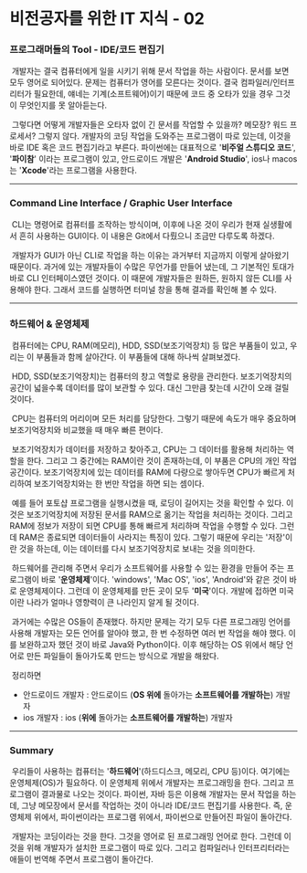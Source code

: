 # 비전공자를 위한 IT 지식 - 02



### 프로그래머들의 Tool - IDE/코드 편집기

​	개발자는 결국 컴퓨터에게 일을 시키기 위해 문서 작업을 하는 사람이다. 문서를 보면 모두 영어로 되어있다. 문제는 컴퓨터가 영어를 모른다는 것이다. 결국 컴파일러/인터프리터가 필요한데, 얘네는 기계(소프트웨어)이기 때문에 코드 중 오타가 있을 경우 그것이 무엇인지를 못 알아듣는다.

​	그렇다면 어떻게 개발자들은 오타자 없이 긴 문서를 작업할 수 있을까? 메모장? 워드 프로세서? 그렇지 않다. 개발자의 코딩 작업을 도와주는 프로그램이 따로 있는데, 이것을 바로 IDE 혹은 코드 편집기라고 부른다. 파이썬에는 대표적으로 '**비주얼 스튜디오 코드**', '**파이참**' 이라는 프로그램이 있고, 안드로이드 개발은 '**Android Studio**', ios나 macos는 '**Xcode**'라는 프로그램을 사용한다. 



---



### Command Line Interface / Graphic User Interface

​	CLI는 명령어로 컴퓨터를 조작하는 방식이며, 이후에 나온 것이 우리가 현재 실생활에서 흔히 사용하는 GUI이다. 이 내용은 Git에서 다뤘으니 조금만 다루도록 하겠다.

​	개발자가 GUI가 아닌 CLI로 작업을 하는 이유는 과거부터 지금까지 이렇게 살아왔기 때문이다. 과거에 있는 개발자들이 수많은 무언가를 만들어 냈는데, 그 기본적인 토대가 바로 CLI 인터페이스였던 것이다. 이 때문에 개발자들은 원하든, 원하지 않든 CLI를 사용해야 한다. 그래서 코드를 실행하면 터미널 창을 통해 결과를 확인해 볼 수 있다. 



---



### 하드웨어 & 운영체제

​	컴퓨터에는 CPU, RAM(메모리), HDD, SSD(보조기억장치) 등 많은 부품들이 있고, 우리는 이 부품들과 함께 살아간다. 이 부품들에 대해 하나씩 살펴보겠다.

​	HDD, SSD(보조기억장치)는 컴퓨터의 창고 역할로 용량을 관리한다. 보조기억장치의 공간이 넓을수록 데이터를 많이 보관할 수 있다. 대신 그만큼 찾는데 시간이 오래 걸릴 것이다.

​	CPU는 컴퓨터의 머리이며 모든 처리를 담당한다. 그렇기 때문에 속도가 매우 중요하며 보조기억장치와 비교했을 때 매우 빠른 편이다.

​	보조기억장치가 데이터를 저장하고 찾아주고, CPU는 그 데이터를 활용해 처리하는 역할을 한다. 그리고 그 중간에는 RAM이란 것이 존재하는데, 이 부품은 CPU의 개인 작업 공간이다. 보조기억장치에 있는 데이터를 RAM에 다량으로 쌓아두면 CPU가 빠르게 처리하여 보조기억장치와는 한 번만 작업을 하면 되는 셈이다.

​	예를 들어 포토샵 프로그램을 실행시켰을 때, 로딩이 길어지는 것을 확인할 수 있다. 이것은 보조기억장치에 저장된 문서를 RAM으로 옮기는 작업을 처리하는 것이다. 그리고 RAM에 정보가 저장이 되면 CPU를 통해 빠르게 처리하며 작업을 수행할 수 있다. 그런데 RAM은 종료되면 데이터들이 사라지는 특징이 있다. 그렇기 때문에 우리는 '저장'이란 것을 하는데, 이는 데이터를 다시 보조기억장치로 보내는 것을 의미한다. 

​	하드웨어를 관리해 주면서 우리가 소프트웨어를 사용할 수 있는 환경을 만들어 주는 프로그램이 바로 '**운영체제**'이다. 'windows', 'Mac OS', 'ios', 'Android'와 같은 것이 바로 운영체제이다. 그런데 이 운영체제를 만든 곳이 모두 '**미국**'이다. 개발에 접하면 미국이란 나라가 얼마나 영향력이 큰 나라인지 알게 될 것이다.

​	과거에는 수많은 OS들이 존재했다. 하지만 문제는 각기 모두 다른 프로그래밍 언어를 사용해 개발자는 모든 언어를 알아야 했고, 한 번 수정하면 여러 번 작업을 해야 했다. 이를 보완하고자 했던 것이 바로 Java와 Python이다. 이후 해당하는 OS 위에서 해당 언어로 만든 파일들이 돌아가도록 만드는 방식으로 개발을 해왔다. 

​	정리하면

- 안드로이드 개발자 : 안드로이드 (**OS 위에** 돌아가는 **소프트웨어를 개발하는**) 개발자
- ios 개발자 : ios (**위에** 돌아가는 **소프트웨어를 개발하는**) 개발자



---



### Summary

​	우리들이 사용하는 컴퓨터는 '**하드웨어**'(하드디스크, 메모리, CPU 등)이다. 여기에는 운영체제(OS)가 필요하다. 이 운영체제 위에서 개발자는 프로그래밍을 한다. 그리고 프로그램이 결과물로 나오는 것이다. 파이썬, 자바 등은 이용해 개발자는 문서 작업을 하는데, 그냥 메모장에서 문서를 작업하는 것이 아니라 IDE/코드 편집기를 사용한다. 즉, 운영체제 위에서, 파이썬이라는 프로그램 위에서, 파이썬으로 만들어진 파일이 돌아간다.

​	개발자는 코딩이라는 것을 한다. 그것을 영어로 된 프로그래밍 언어로 한다. 그런데 이것을 위해 개발자가 설치한 프로그램이 따로 있다. 그리고 컴파일러나 인터프리터라는 애들이 번역해 주면서 프로그램이 돌아간다.
